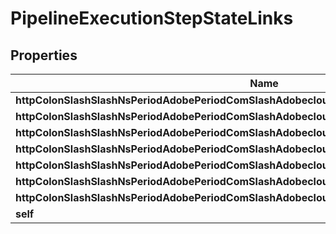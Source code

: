 
# PipelineExecutionStepStateLinks

## Properties
Name | Type | Description | Notes
------------ | ------------- | ------------- | -------------
**httpColonSlashSlashNsPeriodAdobePeriodComSlashAdobecloudSlashRelSlashExecution** | [**HalLink**](HalLink.md) |  |  [optional]
**httpColonSlashSlashNsPeriodAdobePeriodComSlashAdobecloudSlashRelSlashPipeline** | [**HalLink**](HalLink.md) |  |  [optional]
**httpColonSlashSlashNsPeriodAdobePeriodComSlashAdobecloudSlashRelSlashPipelineSlashLogs** | [**HalLink**](HalLink.md) |  |  [optional]
**httpColonSlashSlashNsPeriodAdobePeriodComSlashAdobecloudSlashRelSlashPipelineSlashMetrics** | [**HalLink**](HalLink.md) |  |  [optional]
**httpColonSlashSlashNsPeriodAdobePeriodComSlashAdobecloudSlashRelSlashPipelineSlashAdvance** | [**HalLink**](HalLink.md) |  |  [optional]
**httpColonSlashSlashNsPeriodAdobePeriodComSlashAdobecloudSlashRelSlashPipelineSlashCancel** | [**HalLink**](HalLink.md) |  |  [optional]
**httpColonSlashSlashNsPeriodAdobePeriodComSlashAdobecloudSlashRelSlashProgram** | [**HalLink**](HalLink.md) |  |  [optional]
**self** | [**HalLink**](HalLink.md) |  |  [optional]



